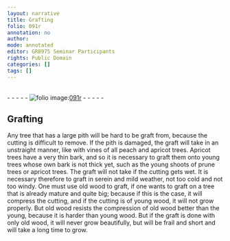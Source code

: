 ```yaml
---
layout: narrative
title: Grafting
folio: 091r
annotation: no
author:
mode: annotated
editor: GR8975 Seminar Participants
rights: Public Domain
categories: []
tags: []
---
```


 <br/>- - - - - <a href="http://gallica.bnf.fr/ark:/12148/btv1b10500001g/f187.image"><img src="../assets/photo-icon.png" alt="folio image: " style="display:inline-block; margin-bottom:-3px;"/>091r</a> - - - - - <br/> 
## Grafting

 
 Any tree that has a large pith will be hard to be graft from, because the cutting is difficult to remove. If the pith is damaged, the graft will take in an unstraight manner, like with vines of all peach and apricot trees. Apricot trees have a very thin bark, and so it is necessary to graft them onto young trees whose own bark is not thick yet, such as the young shoots of prune trees or apricot trees. The graft will not take if the cutting gets wet. It is necessary therefore to graft in serein and mild weather, not too cold and not too windy. One must use old wood to graft, if one wants to graft on a tree that is already mature and quite big; because if this is the case, it will compress the cutting, and if the cutting is of young wood, it will not grow properly. But old wood resists the compression of old wood better than the young, because it is harder than young wood. But if the graft is done with only old wood, it will never grow beautifully, but will be frail and short and will take a long time to grow. 
 